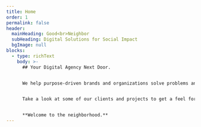 ```yaml
---
title: Home
order: 1
permalink: false
header:
  mainHeading: Good<br>Neighbor
  subHeading: Digital Solutions for Social Impact
  bgImage: null
blocks:
  - type: richText
    body: >-
      ## Your Digital Agency Next Door.


      We help purpose-driven brands and organizations solve problems and tell stories through strategy, design, and technology. If your mission is to do good, we can help you do it better. We believe in outcomes over deliverables , solutions over services, and people over profit.[](/#about)


      Take a look at some of our clients and projects to get a feel for [who we are](/#about) and [what we do](/#work). Or check out our recent [posts](/posts) for news, tips, and insights related to technology and social impact.


      **Welcome to the neighborhood.**
---
```

